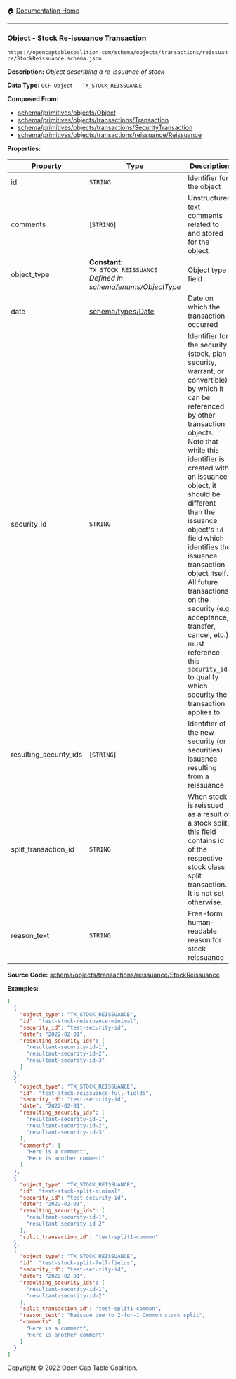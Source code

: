 :house: [Documentation Home](/README.md)

---

### Object - Stock Re-issuance Transaction

`https://opencaptablecoalition.com/schema/objects/transactions/reissuance/StockReissuance.schema.json`

**Description:** _Object describing a re-issuance of stock_

**Data Type:** `OCF Object - TX_STOCK_REISSUANCE`

**Composed From:**

- [schema/primitives/objects/Object](/docs/schema/primitives/objects/Object)
- [schema/primitives/objects/transactions/Transaction](/docs/schema/primitives/objects/transactions/Transaction)
- [schema/primitives/objects/transactions/SecurityTransaction](/docs/schema/primitives/objects/transactions/SecurityTransaction)
- [schema/primitives/objects/transactions/reissuance/Reissuance](/docs/schema/primitives/objects/transactions/reissuance/Reissuance)

**Properties:**

| Property               | Type                                                                                                          | Description                                                                                                                                                                                                                                                                                                                                                                                                                                                                                                 | Required   |
| ---------------------- | ------------------------------------------------------------------------------------------------------------- | ----------------------------------------------------------------------------------------------------------------------------------------------------------------------------------------------------------------------------------------------------------------------------------------------------------------------------------------------------------------------------------------------------------------------------------------------------------------------------------------------------------- | ---------- |
| id                     | `STRING`                                                                                                      | Identifier for the object                                                                                                                                                                                                                                                                                                                                                                                                                                                                                   | `REQUIRED` |
| comments               | [`STRING`]                                                                                                    | Unstructured text comments related to and stored for the object                                                                                                                                                                                                                                                                                                                                                                                                                                             | -          |
| object_type            | **Constant:** `TX_STOCK_REISSUANCE`</br>_Defined in [schema/enums/ObjectType](/docs/schema/enums/ObjectType)_ | Object type field                                                                                                                                                                                                                                                                                                                                                                                                                                                                                           | `REQUIRED` |
| date                   | [schema/types/Date](/docs/schema/types/Date)                                                                  | Date on which the transaction occurred                                                                                                                                                                                                                                                                                                                                                                                                                                                                      | `REQUIRED` |
| security_id            | `STRING`                                                                                                      | Identifier for the security (stock, plan security, warrant, or convertible) by which it can be referenced by other transaction objects. Note that while this identifier is created with an issuance object, it should be different than the issuance object's `id` field which identifies the issuance transaction object itself. All future transactions on the security (e.g. acceptance, transfer, cancel, etc.) must reference this `security_id` to qualify which security the transaction applies to. | `REQUIRED` |
| resulting_security_ids | [`STRING`]                                                                                                    | Identifier of the new security (or securities) issuance resulting from a reissuance                                                                                                                                                                                                                                                                                                                                                                                                                         | `REQUIRED` |
| split_transaction_id   | `STRING`                                                                                                      | When stock is reissued as a result of a stock split, this field contains id of the respective stock class split transaction. It is not set otherwise.                                                                                                                                                                                                                                                                                                                                                       | -          |
| reason_text            | `STRING`                                                                                                      | Free-form human-readable reason for stock reissuance                                                                                                                                                                                                                                                                                                                                                                                                                                                        | -          |

**Source Code:** [schema/objects/transactions/reissuance/StockReissuance](/schema/objects/transactions/reissuance/StockReissuance.schema.json)

**Examples:**

```json
[
  {
    "object_type": "TX_STOCK_REISSUANCE",
    "id": "test-stock-reissuance-minimal",
    "security_id": "test-security-id",
    "date": "2022-02-01",
    "resulting_security_ids": [
      "resultant-security-id-1",
      "resultant-security-id-2",
      "resultant-security-id-3"
    ]
  },
  {
    "object_type": "TX_STOCK_REISSUANCE",
    "id": "test-stock-reissuance-full-fields",
    "security_id": "test-security-id",
    "date": "2022-02-01",
    "resulting_security_ids": [
      "resultant-security-id-1",
      "resultant-security-id-2",
      "resultant-security-id-3"
    ],
    "comments": [
      "Here is a comment",
      "Here is another comment"
    ]
  },
  {
    "object_type": "TX_STOCK_REISSUANCE",
    "id": "test-stock-split-minimal",
    "security_id": "test-security-id",
    "date": "2022-02-01",
    "resulting_security_ids": [
      "resultant-security-id-1",
      "resultant-security-id-2"
    ],
    "split_transaction_id": "test-split1-common"
  },
  {
    "object_type": "TX_STOCK_REISSUANCE",
    "id": "test-stock-split-full-fields",
    "security_id": "test-security-id",
    "date": "2022-02-01",
    "resulting_security_ids": [
      "resultant-security-id-1",
      "resultant-security-id-2"
    ],
    "split_transaction_id": "test-split1-common",
    "reason_text": "Reissue due to 2-for-1 Common stock split",
    "comments": [
      "Here is a comment",
      "Here is another comment"
    ]
  }
]
```

Copyright © 2022 Open Cap Table Coalition.
